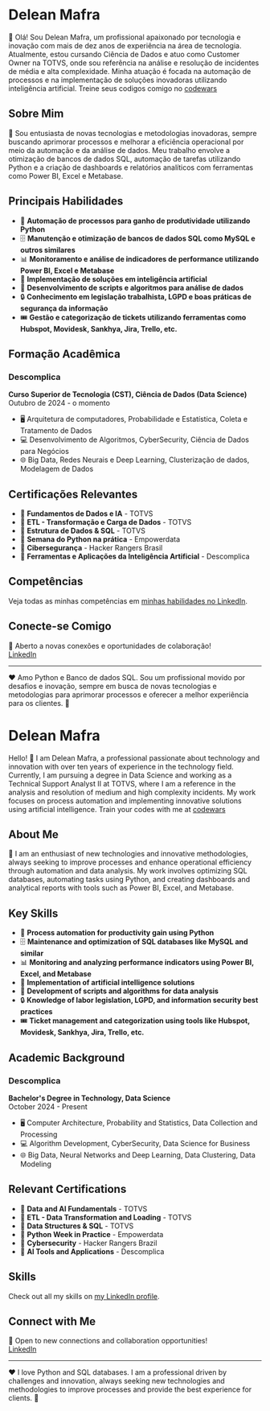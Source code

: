 # Delean Mafra

👋 Olá! Sou Delean Mafra, um profissional apaixonado por tecnologia e inovação com mais de dez anos de experiência na área de tecnologia. Atualmente, estou cursando Ciência de Dados e atuo como Customer Owner na TOTVS, onde sou referência na análise e resolução de incidentes de média e alta complexidade. Minha atuação é focada na automação de processos e na implementação de soluções inovadoras utilizando inteligência artificial.
Treine seus codigos comigo no [codewars](www.codewars.com/r/DnrkrQ)

## Sobre Mim

🚀 Sou entusiasta de novas tecnologias e metodologias inovadoras, sempre buscando aprimorar processos e melhorar a eficiência operacional por meio da automação e da análise de dados. Meu trabalho envolve a otimização de bancos de dados SQL, automação de tarefas utilizando Python e a criação de dashboards e relatórios analíticos com ferramentas como Power BI, Excel e Metabase.

<div data-iframe-width="150" data-iframe-height="270" data-share-badge-id="4660700c-0f08-4c52-9015-dd9d8d3b5718" data-share-badge-host="https://www.credly.com"></div><script type="text/javascript" async src="//cdn.credly.com/assets/utilities/embed.js"></script>

## Principais Habilidades

- 🤖 **Automação de processos para ganho de produtividade utilizando Python**
- 🗄️ **Manutenção e otimização de bancos de dados SQL como MySQL e outros similares**
- 📊 **Monitoramento e análise de indicadores de performance utilizando Power BI, Excel e Metabase**
- 🧠 **Implementação de soluções em inteligência artificial**
- 📝 **Desenvolvimento de scripts e algoritmos para análise de dados**
- 🔒 **Conhecimento em legislação trabalhista, LGPD e boas práticas de segurança da informação**
- 🎟️ **Gestão e categorização de tickets utilizando ferramentas como Hubspot, Movidesk, Sankhya, Jira, Trello, etc.**

## Formação Acadêmica

### Descomplica
**Curso Superior de Tecnologia (CST), Ciência de Dados (Data Science)**  
Outubro de 2024 - o momento

- 🖥️ Arquitetura de computadores, Probabilidade e Estatística, Coleta e Tratamento de Dados
- 💻 Desenvolvimento de Algoritmos, CyberSecurity, Ciência de Dados para Negócios
- 🌐 Big Data, Redes Neurais e Deep Learning, Clusterização de dados, Modelagem de Dados

## Certificações Relevantes

- 📜 **Fundamentos de Dados e IA** - TOTVS
- 📜 **ETL - Transformação e Carga de Dados** - TOTVS
- 📜 **Estrutura de Dados & SQL** - TOTVS
- 📜 **Semana do Python na prática** - Empowerdata
- 📜 **Cibersegurança** - Hacker Rangers Brasil
- 📜 **Ferramentas e Aplicações da Inteligência Artificial** - Descomplica

## Competências

Veja todas as minhas competências em [minhas habilidades no LinkedIn](https://www.linkedin.com/in/delean-mafra/details/skills/).

## Conecte-se Comigo

📩 Aberto a novas conexões e oportunidades de colaboração!  
[LinkedIn](https://www.linkedin.com/in/delean-mafra/)

---

❤️ Amo Python e Banco de dados SQL. Sou um profissional movido por desafios e inovação, sempre em busca de novas tecnologias e metodologias para aprimorar processos e oferecer a melhor experiência para os clientes. 🚀




# Delean Mafra

Hello! 👋 I am Delean Mafra, a professional passionate about technology and innovation with over ten years of experience in the technology field. Currently, I am pursuing a degree in Data Science and working as a Technical Support Analyst II at TOTVS, where I am a reference in the analysis and resolution of medium and high complexity incidents. My work focuses on process automation and implementing innovative solutions using artificial intelligence.
Train your codes with me at [codewars](www.codewars.com/r/DnrkrQ)

## About Me

🚀 I am an enthusiast of new technologies and innovative methodologies, always seeking to improve processes and enhance operational efficiency through automation and data analysis. My work involves optimizing SQL databases, automating tasks using Python, and creating dashboards and analytical reports with tools such as Power BI, Excel, and Metabase.

## Key Skills

- 🤖 **Process automation for productivity gain using Python**
- 🗄️ **Maintenance and optimization of SQL databases like MySQL and similar**
- 📊 **Monitoring and analyzing performance indicators using Power BI, Excel, and Metabase**
- 🧠 **Implementation of artificial intelligence solutions**
- 📝 **Development of scripts and algorithms for data analysis**
- 🔒 **Knowledge of labor legislation, LGPD, and information security best practices**
- 🎟️ **Ticket management and categorization using tools like Hubspot, Movidesk, Sankhya, Jira, Trello, etc.**

## Academic Background

### Descomplica
**Bachelor's Degree in Technology, Data Science**  
October 2024 - Present

- 🖥️ Computer Architecture, Probability and Statistics, Data Collection and Processing
- 💻 Algorithm Development, CyberSecurity, Data Science for Business
- 🌐 Big Data, Neural Networks and Deep Learning, Data Clustering, Data Modeling

## Relevant Certifications

- 📜 **Data and AI Fundamentals** - TOTVS
- 📜 **ETL - Data Transformation and Loading** - TOTVS
- 📜 **Data Structures & SQL** - TOTVS
- 📜 **Python Week in Practice** - Empowerdata
- 📜 **Cybersecurity** - Hacker Rangers Brazil
- 📜 **AI Tools and Applications** - Descomplica

## Skills

Check out all my skills on [my LinkedIn profile](https://www.linkedin.com/in/delean-mafra/details/skills/).

## Connect with Me

📩 Open to new connections and collaboration opportunities!  
[LinkedIn](https://www.linkedin.com/in/delean-mafra/)

---

❤️ I love Python and SQL databases. I am a professional driven by challenges and innovation, always seeking new technologies and methodologies to improve processes and provide the best experience for clients. 🚀
